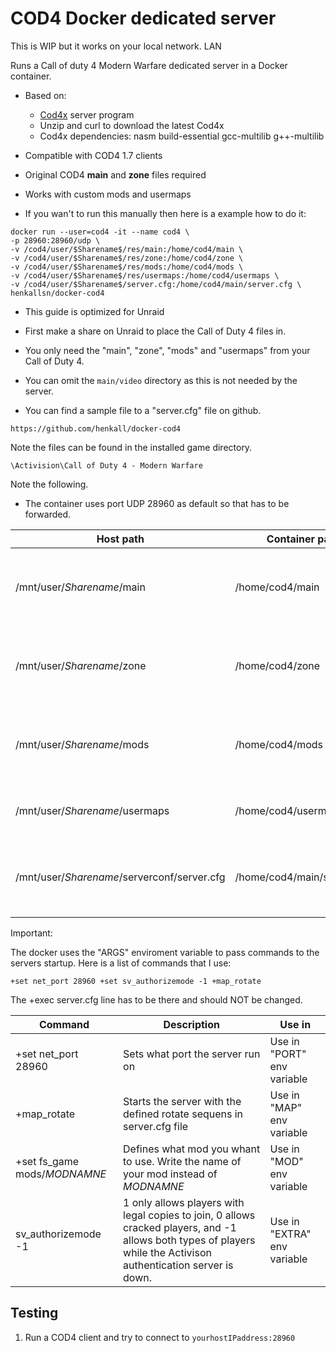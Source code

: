 # COD4 Docker dedicated server

This is WIP but it works on your local network.  LAN

Runs a Call of duty 4 Modern Warfare dedicated server in a Docker container.

- Based on:
    - [Cod4x](https://cod4x.me/) server program
    - Unzip and curl to download the latest Cod4x
    - Cod4x dependencies: nasm build-essential gcc-multilib g++-multilib
- Compatible with COD4 1.7 clients
- Original COD4 **main** and **zone** files required
- Works with custom mods and usermaps

- If you wan't to run this manually then here is a example how to do it:

~~~
docker run --user=cod4 -it --name cod4 \
-p 28960:28960/udp \
-v /cod4/user/$Sharename$/res/main:/home/cod4/main \
-v /cod4/user/$Sharename$/res/zone:/home/cod4/zone \
-v /cod4/user/$Sharename$/res/mods:/home/cod4/mods \
-v /cod4/user/$Sharename$/res/usermaps:/home/cod4/usermaps \
-v /cod4/user/$Sharename$/server.cfg:/home/cod4/main/server.cfg \
henkallsn/docker-cod4
~~~

- This guide is optimized for Unraid

- First make a share on Unraid to place the Call of Duty 4 files in.

- You only need the "main", "zone", "mods" and "usermaps" from your Call of Duty 4.
- You can omit the `main/video` directory as this is not needed by the server.
- You can find a sample file to a "server.cfg" file on github.
~~~
https://github.com/henkall/docker-cod4
~~~

Note the files can be found in the installed game directory. 
~~~
\Activision\Call of Duty 4 - Modern Warfare
~~~

Note the following.
- The container uses port UDP 28960 as default so that has to be forwarded.

| **Host path** | **Container path** | Note |
| --- | --- | --- |
| /mnt/user/$Sharename$/main | /home/cod4/main | I copied the contents of this from my CoD4:MW |
| /mnt/user/$Sharename$/zone | /home/cod4/zone | I copied the contents of this from my CoD4:MW |
| /mnt/user/$Sharename$/mods | /home/cod4/mods | I keep any mods I want to install on the server in here |
| /mnt/user/$Sharename$/usermaps | /home/cod4/usermaps | I keep my custom maps in here |
| /mnt/user/$Sharename$/serverconf/server.cfg | /home/cod4/main/server.cfg | This is where to point to your server.cfg file |

Important:

The docker uses the "ARGS" enviroment variable to pass commands to the servers startup.
Here is a list of commands that I use:
~~~
+set net_port 28960 +set sv_authorizemode -1 +map_rotate
~~~
The +exec server.cfg line has to be there and should NOT be changed.

| **Command** | **Description** | **Use in** |
|---|---|---|
| +set net_port 28960 | Sets what port the server run on | Use in "PORT" env variable |
| +map_rotate | Starts the server with the defined rotate sequens in server.cfg file | Use in "MAP" env variable |
| +set fs_game mods/$MODNAMNE$ | Defines what mod you whant to use. Write the name of your mod instead of $MODNAMNE$ | Use in "MOD" env variable |
| sv_authorizemode -1 | 1 only allows players with legal copies to join, 0 allows cracked players, and -1 allows both types of players while the Activison authentication server is down. | Use in "EXTRA" env variable |

## Testing

1. Run a COD4 client and try to connect to `yourhostIPaddress:28960`
